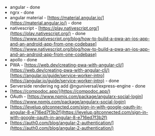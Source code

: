 * angular - done
* ngrx - done
* angular material - [https://material.angular.io/](https://material.angular.io/) \- done
* nativescript - [https://play.nativescript.org/](https://play.nativescript.org/) \- done [https://www.nativescript.org/blog/how-to-build-a-pwa-an-ios-app-and-an-android-app-from-one-codebase](https://www.nativescript.org/blog/how-to-build-a-pwa-an-ios-app-and-an-android-app-from-one-codebase)
* apollo - done
* PWA - [https://web.dev/creating-pwa-with-angular-cli/](https://web.dev/creating-pwa-with-angular-cli/) [https://angular.io/guide/service-worker-intro](https://angular.io/guide/service-worker-intro) \- done
* Serverside rendering ng add @nguniversal/express-engine - done
* [https://compodoc.app/](https://compodoc.app/)
* OAuth - [https://www.npmjs.com/package/angularx-social-login](https://www.npmjs.com/package/angularx-social-login)
* [https://levelup.gitconnected.com/sign-in-with-google-oauth-in-angular-8-e716ed7f3b2f](https://levelup.gitconnected.com/sign-in-with-google-oauth-in-angular-8-e716ed7f3b2f)
* [https://auth0.com/blog/angular-2-authentication/](https://auth0.com/blog/angular-2-authentication/)